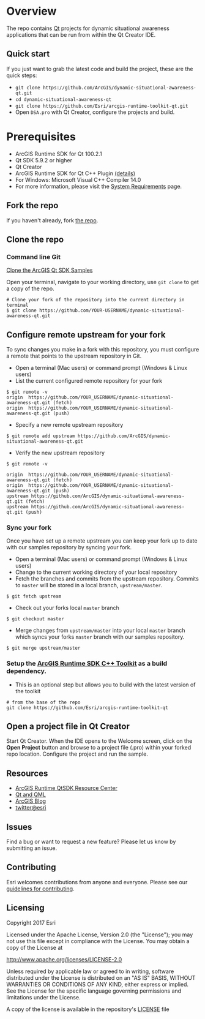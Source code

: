 # Overview
The repo contains [Qt](http://qt.io) projects for dynamic situational awareness applications that can be run from within the Qt Creator IDE.

## Quick start

If you just want to grab the latest code and build the project, these are the quick steps:
 
 * `git clone https://github.com/ArcGIS/dynamic-situational-awareness-qt.git`
 * `cd dynamic-situational-awareness-qt`
 * `git clone https://github.com/Esri/arcgis-runtime-toolkit-qt.git`
 * Open `DSA.pro` with Qt Creator, configure the projects and build.

# Prerequisites
* ArcGIS Runtime SDK for Qt 100.2.1
* Qt SDK 5.9.2 or higher
* Qt Creator
* ArcGIS Runtime SDK for Qt C++ Plugin [(details)](https://github.com/Esri/arcgis-runtime-toolkit-qt)
* For Windows: Microsoft Visual C++ Compiler 14.0 
* For more information, please visit the [System Requirements](https://developers.arcgis.com/qt/quartz/qml/guide/arcgis-runtime-sdk-for-qt-system-requirements.htm) page.

## Fork the repo
If you haven't already, fork [the repo](https://github.com/ArcGIS/dynamic-situational-awareness-qt/fork).

## Clone the repo

### Command line Git
[Clone the ArcGIS Qt SDK Samples](https://help.github.com/articles/fork-a-repo#Step-2-clone-your-fork)

Open your terminal, navigate to your working directory, use ```git clone``` to get a copy of the repo.

```
# Clone your fork of the repository into the current directory in terminal
$ git clone https://github.com/YOUR-USERNAME/dynamic-situational-awareness-qt.git
```

## Configure remote upstream for your fork
To sync changes you make in a fork with this repository, you must configure a remote that points to the upstream repository in Git.

- Open a terminal (Mac users) or command prompt (Windows & Linux users)
- List the current configured remote repository for your fork

```
$ git remote -v
origin	https://github.com/YOUR_USERNAME/dynamic-situational-awareness-qt.git (fetch)
origin	https://github.com/YOUR_USERNAME/dynamic-situational-awareness-qt.git (push)
```

- Specify a new remote upstream repository

```
$ git remote add upstream https://github.com/ArcGIS/dynamic-situational-awareness-qt.git
```

- Verify the new upstream repository

```
$ git remote -v

origin	https://github.com/YOUR_USERNAME/dynamic-situational-awareness-qt.git (fetch)
origin	https://github.com/YOUR_USERNAME/dynamic-situational-awareness-qt.git (push)
upstream https://github.com/ArcGIS/dynamic-situational-awareness-qt.git (fetch)
upstream https://github.com/ArcGIS/dynamic-situational-awareness-qt.git (push)
```

### Sync your fork
Once you have set up a remote upstream you can keep your fork up to date with our samples repository by syncing your fork.

- Open a terminal (Mac users) or command prompt (Windows & Linux users)
- Change to the current working directory of your local repository
- Fetch the branches and commits from the upstream repository.  Commits to ```master``` will be stored in a local branch, ```upstream/master```.

```
$ git fetch upstream
```

- Check out your forks local ```master``` branch

```
$ git checkout master
```

- Merge changes from ```upstream/master``` into  your local ```master``` branch which syncs your forks ```master``` branch with our samples repository.

```
$ git merge upstream/master
```

### Setup the [ArcGIS Runtime SDK C++ Toolkit](https://github.com/Esri/arcgis-runtime-toolkit-qt) as a build dependency.

- This is an optional step but allows you to build with the latest version of the toolkit

```
# from the base of the repo
git clone https://github.com/Esri/arcgis-runtime-toolkit-qt
```

## Open a project file in Qt Creator
Start Qt Creator. When the IDE opens to the Welcome screen, click on the **Open Project** button and browse to a project file (.pro) within your forked repo location.
Configure the project and run the sample.

## Resources

* [ArcGIS Runtime QtSDK Resource Center](https://developers.arcgis.com/qt/latest/)
* [Qt and QML](http://www.qt.io/)
* [ArcGIS Blog](http://blogs.esri.com/esri/arcgis/)
* [twitter@esri](http://twitter.com/esri)

## Issues
Find a bug or want to request a new feature?  Please let us know by submitting an issue.

## Contributing
Esri welcomes contributions from anyone and everyone. Please see our [guidelines for contributing](https://github.com/esri/contributing).

## Licensing
Copyright 2017 Esri


Licensed under the Apache License, Version 2.0 (the "License");
you may not use this file except in compliance with the License.
You may obtain a copy of the License at


   http://www.apache.org/licenses/LICENSE-2.0


Unless required by applicable law or agreed to in writing, software
distributed under the License is distributed on an "AS IS" BASIS,
WITHOUT WARRANTIES OR CONDITIONS OF ANY KIND, either express or implied.
See the License for the specific language governing permissions and
limitations under the License.


A copy of the license is available in the repository's [LICENSE](LICENSE) file
